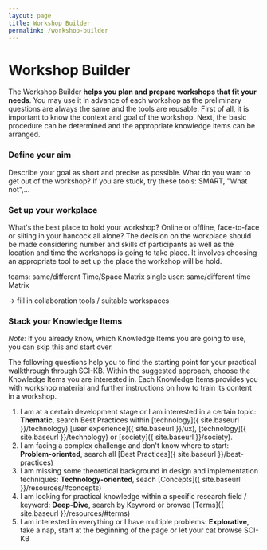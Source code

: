```yaml
---
layout: page
title: Workshop Builder
permalink: /workshop-builder
---
```


# Workshop Builder
The Workshop Builder **helps you plan and prepare workshops that fit your needs**. You may use it in advance of each workshop as the preliminary questions are always the same and the tools are reusable. First of all, it is important to know the context and goal of the workshop. Next, the basic procedure can be determined and the appropriate knowledge items can be arranged. 

### Define your aim
Describe your goal as short and precise as possible. What do you want to get out of the workshop? If you are stuck, try these tools: SMART, "What not",...

### Set up your workplace
What's the best place to hold your workshop? Online or offline, face-to-face or siiting in your hancock all alone?
The decision on the workplace should be made considering number and skills of participants as well as the location and time the workshops is going to take place. It involves choosing an appropriate tool to set up the place the workshop will be hold. 

teams: same/different Time/Space Matrix
single user: same/different time Matrix

-> fill in collaboration tools / suitable workspaces 

### Stack your Knowledge Items
*Note*: If you already know, which Knowledge Items you are going to use, you can skip this and start over.   

The following questions help you to find the starting point for your practical walkthrough through SCI-KB. Within the suggested approach, choose the Knowledge Items you are interested in. Each Knowledge Items provides you with workshop material and further instructions on how to train its content in a workshop.

1. I am at a certain development stage or I am interested in a certain topic: **Thematic**, search Best Practices within [technology]({ site.baseurl }}/technology),[user experience]({ site.baseurl }}/ux), [technology]({ site.baseurl }}/technology) or [society]({ site.baseurl }}/society). 
2. I am facing a complex challenge and don't know where to start: **Problem-oriented**, search all [Best Practices]({ site.baseurl }}/best-practices)
3. I am missing some theoretical background in design and implementation techniques: **Technology-oriented**, seach [Concepts]({ site.baseurl }}/resources/#concepts)
5. I am looking for practical knowledge within a specific research field / keyword: **Deep-Dive**, search by Keyword or browse [Terms]({ site.baseurl }}/resources/#terms)
4. I am interested in everything or I have multiple problems: **Explorative**, take a nap, start at the beginning of the page or let your cat browse SCI-KB 




